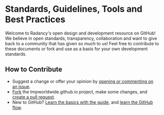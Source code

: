 # Standards, Guidelines, Tools and Best Practices

Welcome to Radancy's open design and development resource on GitHub! We believe in open standards, transparency, collaboration and want to give back to a community that has given so much to us! Feel free to contribute to these documents or fork and use as a basis for your own development standards.

## How to Contribute

* Suggest a change or offer your opinion by [opening or commenting on an issue](https://guides.github.com/features/issues/).
* [Fork](https://guides.github.com/activities/forking/) the tmpworldwide.github.io project, make some changes, and [create a pull request](https://guides.github.com/activities/forking/#making-a-pull-request).
* New to GitHub? [Learn the basics with the guide](https://guides.github.com/activities/hello-world/), and [learn the GitHub flow](https://guides.github.com/introduction/flow/).
